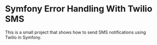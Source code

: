 # Symfony Error Handling With Twilio SMS

This is a small project that shows how to send SMS notifications using Twilio in Symfony.